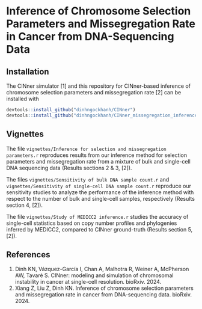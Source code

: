 #   Inference of Chromosome Selection Parameters and Missegregation Rate in Cancer from DNA-Sequencing Data

##  Installation

The CINner simulator [1] and this repository for CINner-based inference of chromosome selection parameters and missegregation rate [2] can be installed with

```R
devtools::install_github("dinhngockhanh/CINner")
devtools::install_github("dinhngockhanh/CINner_missegregation_inference")
```

##  Vignettes

The file `vignettes/Inference for selection and missegregation parameters.r` reproduces results from our inference method for selection parameters and missegregation rate from a mixture of bulk and single-cell DNA sequencing data (Results sections 2 & 3, [2]).

The files `vignettes/Sensitivity of bulk DNA sample count.r` and `vignettes/Sensitivity of single-cell DNA sample count.r` reproduce our sensitivity studies to analyze the performance of the inference method with respect to the number of bulk and single-cell samples, respectively (Results section 4, [2]).

The file `vignettes/Study of MEDICC2 inference.r` studies the accuracy of single-cell statistics based on copy number profiles and phylogenies inferred by MEDICC2, compared to CINner ground-truth (Results section 5, [2]).

##  References
1.  Dinh KN, Vázquez-García I, Chan A, Malhotra R, Weiner A, McPherson AW, Tavaré S. CINner: modeling and simulation of chromosomal instability in cancer at single-cell resolution. bioRxiv. 2024.
2.  Xiang Z, Liu Z, Dinh KN. Inference of chromosome selection parameters and missegregation rate in cancer from DNA-sequencing data. bioRxiv. 2024.